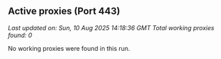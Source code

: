 ## Active proxies (Port 443)

*Last updated on: Sun, 10 Aug 2025 14:18:36 GMT*
*Total working proxies found: 0*

No working proxies were found in this run.
